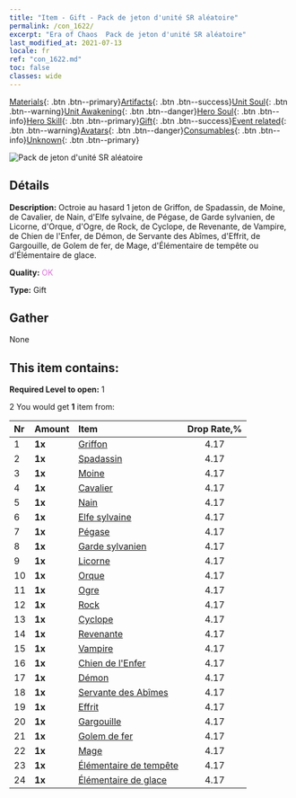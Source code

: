 ```yaml
---
title: "Item - Gift - Pack de jeton d'unité SR aléatoire"
permalink: /con_1622/
excerpt: "Era of Chaos  Pack de jeton d'unité SR aléatoire"
last_modified_at: 2021-07-13
locale: fr
ref: "con_1622.md"
toc: false
classes: wide
---
```

 [Materials](/ItemsFR/){: .btn .btn--primary}[Artifacts](/ItemsFR/Artifacts/){: .btn .btn--success}[Unit Soul](/ItemsFR/UnitSoul/){: .btn .btn--warning}[Unit Awakening](/ItemsFR/UnitAwakening/){: .btn .btn--danger}[Hero Soul](/ItemsFR/HeroSoul/){: .btn .btn--info}[Hero Skill](/ItemsFR/HeroSkill/){: .btn .btn--primary}[Gift](/ItemsFR/Gift/){: .btn .btn--success}[Event related](/ItemsFR/Events/){: .btn .btn--warning}[Avatars](/ItemsFR/Avatars/){: .btn .btn--danger}[Consumables](/ItemsFR/Consumables/){: .btn .btn--info}[Unknown](/ItemsFR/Unknown/){: .btn .btn--primary}

 ![Pack de jeton d'unité SR aléatoire](/images/t/i_907238.png)

## Détails
 **Description:** Octroie au hasard 1 jeton de Griffon, de Spadassin, de Moine, de Cavalier, de Nain, d'Elfe sylvaine, de Pégase, de Garde sylvanien, de Licorne, d'Orque, d'Ogre, de Rock, de Cyclope, de Revenante, de Vampire, de Chien de l'Enfer, de Démon, de Servante des Abîmes, d'Effrit, de Gargouille, de Golem de fer, de Mage, d'Élémentaire de tempête ou d'Élémentaire de glace.

 **Quality:** <span style="color: #DA70D6">OK</span>

 **Type:** Gift

## Gather

  None

## This item contains:

 **Required Level to open:** 1

 2 You would get **1** item  from:

  | Nr | Amount |     Item    | Drop Rate,% |
  |:---|:-------|:------------|:---------:|
  | 1 |  **1x** | [Griffon](/ItemsFR/unt_192/) | 4.17 | 
  | 2 |  **1x** | [Spadassin](/ItemsFR/unt_193/) | 4.17 | 
  | 3 |  **1x** | [Moine](/ItemsFR/unt_194/) | 4.17 | 
  | 4 |  **1x** | [Cavalier ](/ItemsFR/unt_195/) | 4.17 | 
  | 5 |  **1x** | [Nain](/ItemsFR/unt_200/) | 4.17 | 
  | 6 |  **1x** | [Elfe sylvaine](/ItemsFR/unt_201/) | 4.17 | 
  | 7 |  **1x** | [Pégase](/ItemsFR/unt_202/) | 4.17 | 
  | 8 |  **1x** | [Garde sylvanien](/ItemsFR/unt_203/) | 4.17 | 
  | 9 |  **1x** | [Licorne](/ItemsFR/unt_204/) | 4.17 | 
  | 10 |  **1x** | [Orque](/ItemsFR/unt_219/) | 4.17 | 
  | 11 |  **1x** | [Ogre](/ItemsFR/unt_220/) | 4.17 | 
  | 12 |  **1x** | [Rock](/ItemsFR/unt_221/) | 4.17 | 
  | 13 |  **1x** | [Cyclope](/ItemsFR/unt_222/) | 4.17 | 
  | 14 |  **1x** | [Revenante](/ItemsFR/unt_210/) | 4.17 | 
  | 15 |  **1x** | [Vampire](/ItemsFR/unt_211/) | 4.17 | 
  | 16 |  **1x** | [Chien de l'Enfer](/ItemsFR/unt_228/) | 4.17 | 
  | 17 |  **1x** | [Démon](/ItemsFR/unt_229/) | 4.17 | 
  | 18 |  **1x** | [Servante des Abîmes](/ItemsFR/unt_230/) | 4.17 | 
  | 19 |  **1x** | [Effrit](/ItemsFR/unt_231/) | 4.17 | 
  | 20 |  **1x** | [Gargouille](/ItemsFR/unt_236/) | 4.17 | 
  | 21 |  **1x** | [Golem de fer](/ItemsFR/unt_237/) | 4.17 | 
  | 22 |  **1x** | [Mage](/ItemsFR/unt_238/) | 4.17 | 
  | 23 |  **1x** | [Élémentaire de tempête](/ItemsFR/unt_263/) | 4.17 | 
  | 24 |  **1x** | [Élémentaire de glace](/ItemsFR/unt_264/) | 4.17 | 
